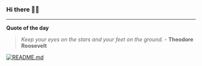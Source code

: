 ### Hi there 👋🏻


---

**Quote of the day**

> *Keep your eyes on the stars and your feet on the ground.* - **Theodore Roosevelt** 

[![README.md](https://github.com/marcolovazzano/marcolovazzano/actions/workflows/readme.yml/badge.svg?branch=main)](https://github.com/marcolovazzano/marcolovazzano/actions/workflows/readme.yml)
